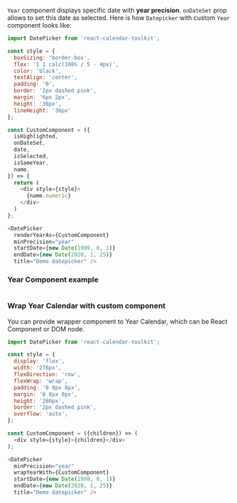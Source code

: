 `Year` component displays specific date with __year precision__. `onDateSet` prop allows to set this date as selected. Here is how `Datepicker` with custom `Year` component looks like:

```js
import DatePicker from 'react-calendar-toolkit';

const style = {
  boxSizing: 'border-box',
  flex: '1 1 calc(100% / 5 - 4px)',
  color: 'black',
  textAlign: 'center',
  padding: '0',
  border: '2px dashed pink',
  margin: '6px 2px',
  height: '36px',
  lineHeight: '36px'
};

const CustomComponent = ({
  isHighlighted,
  onDateSet,
  date,
  isSelected,
  isSameYear,
  name,
}) => {
  return (
    <div style={style}>
      {name.numeric}
    </div>
  )
};

<DatePicker
  renderYearAs={CustomComponent}
  minPrecision="year"
  startDate={new Date(1999, 0, 1)}
  endDate={new Date(2020, 1, 25)}
  title="Demo datepicker" />
```

### Year Component example
```js { "file": "../Year.js" }
```

### Wrap Year Calendar with custom component
You can provide wrapper component to Year Calendar, which can be React Component or DOM node.

```js
import DatePicker from 'react-calendar-toolkit';

const style = {
  display: 'flex',
  width: '276px',
  flexDirection: 'row',
  flexWrap: 'wrap',
  padding: '0 8px 8px',
  margin: '0 8px 8px',
  height: '260px',
  border: '2px dashed pink',
  overflow: 'auto',
};

const CustomComponent = ({children}) => (
  <div style={style}>{children}</div>
);

<DatePicker
  minPrecision="year"
  wrapYearWith={CustomComponent}
  startDate={new Date(1999, 0, 1)}
  endDate={new Date(2020, 1, 25)}
  title="Demo datepicker" />
```


